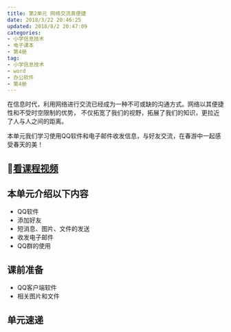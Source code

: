 ```yaml
---
title: 第2单元 网络交流真便捷
date: 2018/3/22 20:46:25
updated: 2018/8/2 20:47:09
categories:
- 小学信息技术
- 电子课本
- 第4册
tag: 
- 小学信息技术
- word
- 办公软件
- 第4册
---
```

在信息时代，利用网络进行交流已经成为一种不可或缺的沟通方式。网络以其便捷性和不受时空限制的优势，
不仅拓宽了我们的视野，拓展了我们的知识，更拉近了人与人之间的距离。

本单元我们学习使用QQ软件和电子邮件收发信息，与好友交流，在春游中一起感受春天的美！
## 🎦[看课程视频](https://itdamo.ke.qq.com/)

## 本单元介绍以下内容

- QQ软件
- 添加好友
- 短消息、图片、文件的发送
- 收发电子邮件
- QQ群的使用
## 课前准备
- QQ客户端软件
- 相关图片和文件
## 单元速递

